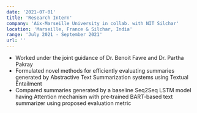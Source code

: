 ```yaml
---
date: '2021-07-01'
title: 'Research Intern'
company: 'Aix‑Marseille University in collab. with NIT Silchar'
location: 'Marseille, France & Silchar, India'
range: 'July 2021 - September 2021'
url: ''
---
```


- Worked under the joint guidance of Dr. Benoit Favre and Dr. Partha Pakray
- Formulated novel methods for efficiently evaluating summaries generated by Abstractive Text Summarization systems using Textual Entailment
- Compared summaries generated by a baseline Seq2Seq LSTM model having Attention mechanism with pre‑trained BART‑based text summarizer using proposed evaluation metric